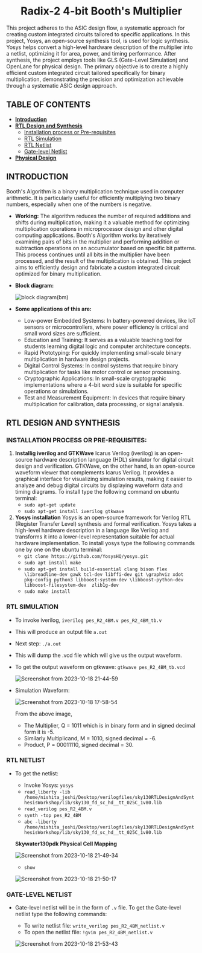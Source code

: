 <h1 align="center">Radix-2 4-bit Booth's Multiplier</h1>
This project adheres to the ASIC design flow, a systematic approach for creating custom integrated circuits tailored to specific applications. In this project, Yosys, an open-source synthesis tool, is used for logic synthesis. Yosys helps convert a high-level hardware description of the multiplier into a netlist, optimizing it for area, power, and timing performance. After synthesis, the project employs tools like GLS (Gate-Level Simulation) and OpenLane for physical design. The primary objective is to create a highly efficient custom integrated circuit tailored specifically for binary multiplication, demonstrating the precision and optimization achievable through a systematic ASIC design approach.

## TABLE OF CONTENTS
* [**Introduction**](introduction)
* [**RTL Design and Synthesis**](rtl-design-and-synthesis)
  + [Installation process or Pre-requisites](installation-process-or-pre-requisites)
  + [RTL Simulation](rtl-simulation)
  + [RTL Netlist](rtl-netlist)
  + [Gate-level Netlist](gate-level-netlist)
* [**Physical Design**](physical-design)

## INTRODUCTION
Booth's Algorithm is a binary multiplication technique used in computer arithmetic. It is particularly useful for efficiently multiplying two binary numbers, especially when one of the numbers is negative. 
* **Working:**
The algorithm reduces the number of required additions and shifts during multiplication, making it a valuable method for optimizing multiplication operations in microprocessor design and other digital computing applications. Booth's Algorithm works by iteratively examining pairs of bits in the multiplier and performing addition or subtraction operations on an accumulator based on specific bit patterns. This process continues until all bits in the multiplier have been processed, and the result of the multiplication is obtained.
This project aims to efficiently design and fabricate a custom integrated circuit optimized for binary multiplication.
* **Block diagram:**

  ![block diagram(bm)](https://github.com/NishitaNJ/pes_R2_4BM/assets/142140741/88d7c9ff-a1f3-4bbb-b6d1-b79224728c9e)

* **Some applications of this are:**
  + Low-power Embedded Systems: In battery-powered devices, like IoT sensors or microcontrollers, where power efficiency is critical and small word sizes are sufficient.
  + Education and Training: It serves as a valuable teaching tool for students learning digital logic and computer architecture concepts.
  + Rapid Prototyping: For quickly implementing small-scale binary multiplication in hardware design projects.
  + Digital Control Systems: In control systems that require binary multiplication for tasks like motor control or sensor processing.
  + Cryptographic Applications: In small-scale cryptographic implementations where a 4-bit word size is suitable for specific operations or simulations.
  + Test and Measurement Equipment: In devices that require binary multiplication for calibration, data processing, or signal analysis.

## RTL DESIGN AND SYNTHESIS
### INSTALLATION PROCESS OR PRE-REQUISITES:
1. **Installig iverilog and GTKWave**
   Icarus Verilog (iverilog) is an open-source hardware description language (HDL) simulator for digital circuit design and verification. GTKWave, on the other hand, is an open-source waveform viewer that    complements Icarus Verilog. It provides a graphical interface for visualizing simulation results, making it easier to analyze and debug digital circuits by displaying waveform data and timing diagrams.
   To install type the following command on ubuntu terminal:
   * `sudo apt-get update`
   * `sudo apt-get install iverilog gtkwave`
2. **Yosys installation**
   Yosys is an open-source framework for Verilog RTL (Register Transfer Level) synthesis and formal verification. Yosys takes a high-level hardware description in a language like Verilog and transforms it    into a lower-level representation suitable for actual hardware implementation.
   To install yosys type the following commands one by one on the ubuntu terminal:
   * `git clone https://github.com/YosysHQ/yosys.git`
   * `sudo apt install make`
   * `sudo apt-get install build-essential clang bison flex \libreadline-dev gawk tcl-dev libffi-dev git \graphviz xdot pkg-config python3 libboost-system-dev \libboost-python-dev libboost-filesystem-dev  zlib1g-dev`
   * `sudo make install`

### RTL SIMULATION
   * To invoke iverilog, `iverilog pes_R2_4BM.v pes_R2_4BM_tb.v`
   * This will produce an output file `a.out`
   * Next step: `./a.out`
   * This will dump the .vcd file which will give us the output waveform.
   * To get the output waveform on gtkwave: `gtkwave pes_R2_4BM_tb.vcd`
     
     ![Screenshot from 2023-10-18 21-44-59](https://github.com/NishitaNJ/pes_R2_4BM/assets/142140741/3fcc0e63-03a5-4d57-94cd-b712f47dd05e)

   * Simulation Waveform:
     
     ![Screenshot from 2023-10-18 17-58-54](https://github.com/NishitaNJ/pes_R2_4BM/assets/142140741/d048ca5c-a94d-4191-b14f-d968cc74f4fb)

     From the above image,
     + The Multiplier, Q = 1011 which is in binary form and in signed decimal form it is -5.
     + Similarly Multiplicand, M = 1010, signed decimal = -6.
     + Product, P = 00011110, signed decimal = 30.
### RTL NETLIST
   * To get the netlist:
     + Invoke Yosys: `yosys`
     + `read_liberty -lib /home/nishita_joshi/Desktop/verilogfiles/sky130RTLDesignAndSynthesisWorkshop/lib/sky130_fd_sc_hd__tt_025C_1v80.lib`
     + `read_verilog pes_R2_4BM.v`
     + `synth -top pes_R2_4BM`
     + `abc -liberty /home/nishita_joshi/Desktop/verilogfiles/sky130RTLDesignAndSynthesisWorkshop/lib/sky130_fd_sc_hd__tt_025C_1v80.lib`

      **Skywater130pdk Physical Cell Mapping**
     
     ![Screenshot from 2023-10-18 21-49-34](https://github.com/NishitaNJ/pes_R2_4BM/assets/142140741/83612ff9-88f8-4d40-a673-33007d4af13c)

     + `show`
     
     ![Screenshot from 2023-10-18 21-50-17](https://github.com/NishitaNJ/pes_R2_4BM/assets/142140741/b4b4e350-bb3c-4dca-9b12-1a844b47b97c)

### GATE-LEVEL NETLIST
   * Gate-level netlist will be in the form of `.v` file. To get the Gate-level netlist type the following commands:
     + To write netlist file: `write_verilog pes_R2_4BM_netlist.v`
     + To open the netlist file: `!gvim pes_R2_4BM_netlist.v`
   
      ![Screenshot from 2023-10-18 21-53-43](https://github.com/NishitaNJ/pes_R2_4BM/assets/142140741/2ecb03ac-03df-4c1f-8152-e33524a3d9da)




